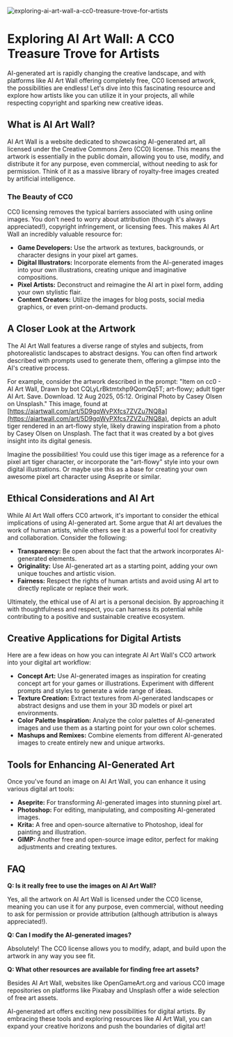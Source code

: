 ![exploring-ai-art-wall-a-cc0-treasure-trove-for-artists](https://images.pexels.com/photos/8831815/pexels-photo-8831815.jpeg?auto=compress&cs=tinysrgb&fit=crop&h=627&w=1200)

# Exploring AI Art Wall: A CC0 Treasure Trove for Artists

AI-generated art is rapidly changing the creative landscape, and with platforms like AI Art Wall offering completely free, CC0 licensed artwork, the possibilities are endless! Let's dive into this fascinating resource and explore how artists like you can utilize it in your projects, all while respecting copyright and sparking new creative ideas.

## What is AI Art Wall?

AI Art Wall is a website dedicated to showcasing AI-generated art, all licensed under the Creative Commons Zero (CC0) license. This means the artwork is essentially in the public domain, allowing you to use, modify, and distribute it for any purpose, even commercial, without needing to ask for permission. Think of it as a massive library of royalty-free images created by artificial intelligence.

### The Beauty of CC0

CC0 licensing removes the typical barriers associated with using online images. You don't need to worry about attribution (though it's always appreciated!), copyright infringement, or licensing fees. This makes AI Art Wall an incredibly valuable resource for:

*   **Game Developers:** Use the artwork as textures, backgrounds, or character designs in your pixel art games.
*   **Digital Illustrators:** Incorporate elements from the AI-generated images into your own illustrations, creating unique and imaginative compositions.
*   **Pixel Artists:** Deconstruct and reimagine the AI art in pixel form, adding your own stylistic flair.
*   **Content Creators:** Utilize the images for blog posts, social media graphics, or even print-on-demand products.

## A Closer Look at the Artwork

The AI Art Wall features a diverse range of styles and subjects, from photorealistic landscapes to abstract designs. You can often find artwork described with prompts used to generate them, offering a glimpse into the AI's creative process. 

For example, consider the artwork described in the prompt: "Item on cc0 - AI Art Wall, Drawn by bot CQLyLrBktmtxhp9QomQq5T; art-flowy; adult tiger AI Art. Save. Download. 12 Aug 2025, 05:12. Original Photo by Casey Olsen on Unsplash." This image, found at [https://aiartwall.com/art/5D9gqWyPXfcs7ZVZu7NQ8a](https://aiartwall.com/art/5D9gqWyPXfcs7ZVZu7NQ8a), depicts an adult tiger rendered in an art-flowy style, likely drawing inspiration from a photo by Casey Olsen on Unsplash. The fact that it was created by a bot gives insight into its digital genesis.

Imagine the possibilities! You could use this tiger image as a reference for a pixel art tiger character, or incorporate the "art-flowy" style into your own digital illustrations. Or maybe use this as a base for creating your own awesome pixel art character using Aseprite or similar.

## Ethical Considerations and AI Art

While AI Art Wall offers CC0 artwork, it's important to consider the ethical implications of using AI-generated art. Some argue that AI art devalues the work of human artists, while others see it as a powerful tool for creativity and collaboration. Consider the following:

*   **Transparency:** Be open about the fact that the artwork incorporates AI-generated elements.
*   **Originality:** Use AI-generated art as a starting point, adding your own unique touches and artistic vision.
*   **Fairness:** Respect the rights of human artists and avoid using AI art to directly replicate or replace their work.

Ultimately, the ethical use of AI art is a personal decision. By approaching it with thoughtfulness and respect, you can harness its potential while contributing to a positive and sustainable creative ecosystem.

## Creative Applications for Digital Artists

Here are a few ideas on how you can integrate AI Art Wall's CC0 artwork into your digital art workflow:

*   **Concept Art:** Use AI-generated images as inspiration for creating concept art for your games or illustrations. Experiment with different prompts and styles to generate a wide range of ideas.
*   **Texture Creation:** Extract textures from AI-generated landscapes or abstract designs and use them in your 3D models or pixel art environments.
*   **Color Palette Inspiration:** Analyze the color palettes of AI-generated images and use them as a starting point for your own color schemes.
*   **Mashups and Remixes:** Combine elements from different AI-generated images to create entirely new and unique artworks.

## Tools for Enhancing AI-Generated Art

Once you've found an image on AI Art Wall, you can enhance it using various digital art tools:

*   **Aseprite:** For transforming AI-generated images into stunning pixel art.
*   **Photoshop:** For editing, manipulating, and compositing AI-generated images.
*   **Krita:** A free and open-source alternative to Photoshop, ideal for painting and illustration.
*   **GIMP:** Another free and open-source image editor, perfect for making adjustments and creating textures.

## FAQ

**Q: Is it really free to use the images on AI Art Wall?**

Yes, all the artwork on AI Art Wall is licensed under the CC0 license, meaning you can use it for any purpose, even commercial, without needing to ask for permission or provide attribution (although attribution is always appreciated!).

**Q: Can I modify the AI-generated images?**

Absolutely! The CC0 license allows you to modify, adapt, and build upon the artwork in any way you see fit.

**Q: What other resources are available for finding free art assets?**

Besides AI Art Wall, websites like OpenGameArt.org and various CC0 image repositories on platforms like Pixabay and Unsplash offer a wide selection of free art assets.

AI-generated art offers exciting new possibilities for digital artists. By embracing these tools and exploring resources like AI Art Wall, you can expand your creative horizons and push the boundaries of digital art!